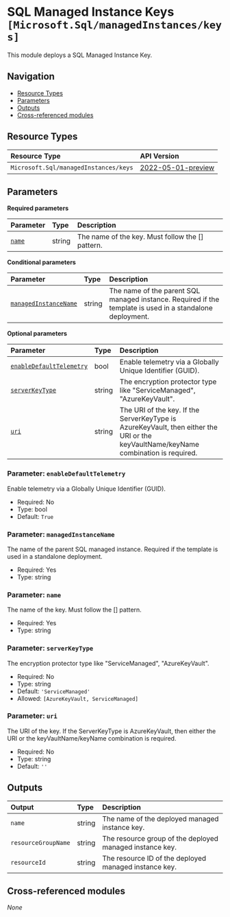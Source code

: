 # SQL Managed Instance Keys `[Microsoft.Sql/managedInstances/keys]`

This module deploys a SQL Managed Instance Key.

## Navigation

- [Resource Types](#Resource-Types)
- [Parameters](#Parameters)
- [Outputs](#Outputs)
- [Cross-referenced modules](#Cross-referenced-modules)

## Resource Types

| Resource Type | API Version |
| :-- | :-- |
| `Microsoft.Sql/managedInstances/keys` | [2022-05-01-preview](https://learn.microsoft.com/en-us/azure/templates/Microsoft.Sql/2022-05-01-preview/managedInstances/keys) |

## Parameters

**Required parameters**

| Parameter | Type | Description |
| :-- | :-- | :-- |
| [`name`](#parameter-name) | string | The name of the key. Must follow the [<keyVaultName>_<keyName>_<keyVersion>] pattern. |

**Conditional parameters**

| Parameter | Type | Description |
| :-- | :-- | :-- |
| [`managedInstanceName`](#parameter-managedinstancename) | string | The name of the parent SQL managed instance. Required if the template is used in a standalone deployment. |

**Optional parameters**

| Parameter | Type | Description |
| :-- | :-- | :-- |
| [`enableDefaultTelemetry`](#parameter-enabledefaulttelemetry) | bool | Enable telemetry via a Globally Unique Identifier (GUID). |
| [`serverKeyType`](#parameter-serverkeytype) | string | The encryption protector type like "ServiceManaged", "AzureKeyVault". |
| [`uri`](#parameter-uri) | string | The URI of the key. If the ServerKeyType is AzureKeyVault, then either the URI or the keyVaultName/keyName combination is required. |

### Parameter: `enableDefaultTelemetry`

Enable telemetry via a Globally Unique Identifier (GUID).
- Required: No
- Type: bool
- Default: `True`

### Parameter: `managedInstanceName`

The name of the parent SQL managed instance. Required if the template is used in a standalone deployment.
- Required: Yes
- Type: string

### Parameter: `name`

The name of the key. Must follow the [<keyVaultName>_<keyName>_<keyVersion>] pattern.
- Required: Yes
- Type: string

### Parameter: `serverKeyType`

The encryption protector type like "ServiceManaged", "AzureKeyVault".
- Required: No
- Type: string
- Default: `'ServiceManaged'`
- Allowed: `[AzureKeyVault, ServiceManaged]`

### Parameter: `uri`

The URI of the key. If the ServerKeyType is AzureKeyVault, then either the URI or the keyVaultName/keyName combination is required.
- Required: No
- Type: string
- Default: `''`


## Outputs

| Output | Type | Description |
| :-- | :-- | :-- |
| `name` | string | The name of the deployed managed instance key. |
| `resourceGroupName` | string | The resource group of the deployed managed instance key. |
| `resourceId` | string | The resource ID of the deployed managed instance key. |

## Cross-referenced modules

_None_
